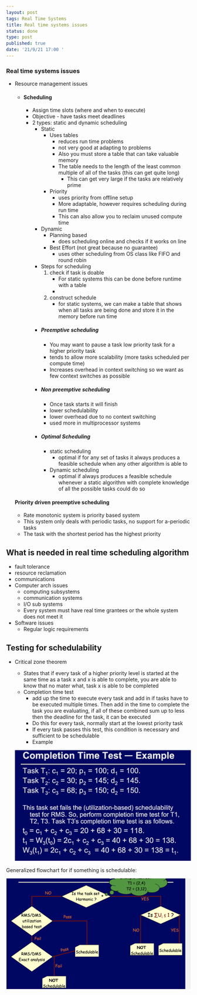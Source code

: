 ```yaml
---
layout: post
tags: Real Time Systems
title: Real time systems issues
status: done
type: post
published: true
date: '21/9/21 17:00 '
---
```


### Real time systems issues
- Resource management issues
	- #### Scheduling
		- Assign time slots (where and when to execute)
		- Objective - have tasks meet deadlines
		- 2 types: static and dynamic scheduling
			- Static
				- Uses tables 
					- reduces run time problems
					- not very good at adapting to problems
					- Also you must store a table that can take valuable memory
					- The table needs to the length of the least common multiple of all of the tasks (this can get quite long)
						- This can get very large if the tasks are relatively prime
				- Priority
					- uses priority from offline setup
					- More adaptable, however requires scheduling during run time
					- This can also allow you to reclaim unused compute time
			- Dynamic
				- Planning based
					- does scheduling online and checks if it works on line
				- Best Effort (not great because no guarantee)
					- uses other scheduling from OS class like FIFO and round robin
			- Steps for scheduling
				1. check if task is doable
					- For static systems this can be done before runtime with a table
					- 
				2. construct schedule
					- for static systems, we can make a table that shows when all tasks are being done and store it in the memory before run time
			- ##### Preemptive scheduling
				- You may want to pause a task low priority task for a higher priority task
				- tends to allow more scalability (more tasks scheduled per compute time)
				- Increases overhead in context switching so we want as few context switches as possible
			- ##### Non preemptive scheduling
				- Once task starts it will finish
				- lower schedulability
				- lower overhead due to no context switching
				- used more in multiprocessor systems
			- ##### Optimal Scheduling
				- static scheduling
					- optimal if for any set of tasks it always produces a feasible schedule when any other algorithm is able to
				- Dynamic scheduling
					- optimal if always produces a feasible schedule whenever a static algorithm with complete knowledge of all the possible tasks could do so


	#### Priority driven preemptive scheduling
	 - Rate monotonic system is priority based system
	 - This system only deals with periodic tasks, no support for a-periodic tasks
	 - The task with the shortest period has the highest priority


## What is needed in real time scheduling algorithm
 - fault tolerance
 - resource reclamation
 - communications
- Computer arch issues
	- computing subsystems
	- communication systems
	- I/O sub systems
	- Every system must have real time grantees or the whole system does not meet it
- Software issues 
	- Regular logic requirements 




## Testing for schedulability 
 - Critical zone theorem
	 - States that if every task of a higher priority level is started at the same time as a task x and x is able to complete, you are able to know that no mater what, task x is able to be completed
	 - Completion time test
		 - add up the time to execute every task and add in if tasks have to be executed multiple times. Then add in the time to complete the task you are evaluating, if all of these combined sum up to less then the deadline for the task, it can be executed
		 - Do this for every task, normally start at the lowest priority task
		 - If every task passes this test, this condition is necessary and sufficient to be schedulable 
		 - Example
     
     ![Figure 1.](/_posts/real-time-systems/completion-time-test-example.png)
		 


Generalized flowchart for if something is schedulable:

![Figure 1.](/_posts/real-time-systems/schedulable-flowchart.png)




